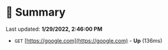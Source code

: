 # 📖 Summary
Last updated: **1/29/2022, 2:46:00 PM**

- `GET` [https://google.com](https://google.com) - **Up** (136ms)

